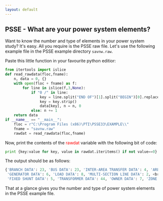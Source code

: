 ```yaml
---
layout: default
---
```



## PSSE - What are your power system elements?
   
   Want to know the number and type of elements in your power system study? It's easy. All you require is the PSSE raw file. Let's use the following example file in the PSSE example directory `savnw.raw`.
                
   Paste this little function in your favourite python editior:
   
   ```python
   from itertools import islice
   def read_rawdata(floc,fname):
       n, data = 0, {}
       with open(floc + fname) as f:
           for line in islice(f,3,None):
               if "0 /" in line:
                   key = line.split("END OF")[1].split("BEGIN")[0].replace(",","")
                   key = key.strip()
                   data[key], n = n, 0
               else: n += 1
       return data
   if __name__ == "__main__":
       floc = r"C:\Program Files (x86)\PTI\PSSE33\EXAMPLE\\" 
       fname = "savnw.raw"
       rawdat = read_rawdata(floc,fname)
   ```
  
  Now, print the contents of the <span style="color:red">rawdat</span> variable with the following bit of code:
  
  ```python
  print {key:value for key, value in rawdat.iteritems() if not value==0}
  ```
  
  The output should be as follows:
  
  ```python
  {'BRANCH DATA': 23, 'BUS DATA': 23, 'INTER-AREA TRANSFER DATA': 4, 'AREA DATA': 3, <br/>
   'GENERATOR DATA': 6, 'LOAD DATA': 8, 'MULTI-SECTION LINE DATA': 2, <br/>
   'FIXED SHUNT DATA': 5, 'TRANSFORMER DATA': 44, 'OWNER DATA': 7, 'ZONE DATA': 4}
  ```
 
  That at a glance gives you the number and type of power system elements in the PSSE example file.
  